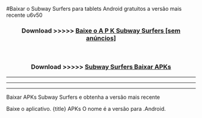 #Baixar o Subway Surfers   para tablets Android gratuitos a versão mais recente u6v50


<div align="center">
<h3>Download >>>>> <a href="https://pt-web.web.app/?pt= Subway Surfers ">Baixe o A P K Subway Surfers  [sem anúncios]</a></h3><br>

<h3>Download >>>>> <a href="https://pt-web.web.app/?pt= Subway Surfers ">Subway Surfers  Baixar APKs</a></h3>
</div>

----------------------------------------------------------

----------------------------------------------------------

----------------------------------------------------------

Baixar APKs Subway Surfers  e obtenha a versão mais recente

Baixe o aplicativo. {title} APKs O nome é a versão para .Android.



